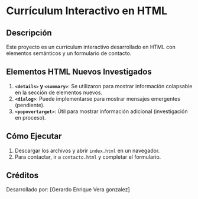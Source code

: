 # Currículum Interactivo en HTML

## Descripción
Este proyecto es un currículum interactivo desarrollado en HTML con elementos semánticos y un formulario de contacto.

## Elementos HTML Nuevos Investigados
1. **`<details>` y `<summary>`**: Se utilizaron para mostrar información colapsable en la sección de elementos nuevos.
2. **`<dialog>`**: Puede implementarse para mostrar mensajes emergentes (pendiente).
3. **`<popovertarget>`**: Útil para mostrar información adicional (investigación en proceso).

## Cómo Ejecutar
1. Descargar los archivos y abrir `index.html` en un navegador.
2. Para contactar, ir a `contacto.html` y completar el formulario.

## Créditos
Desarrollado por: [Gerardo Enrique Vera gonzalez]
